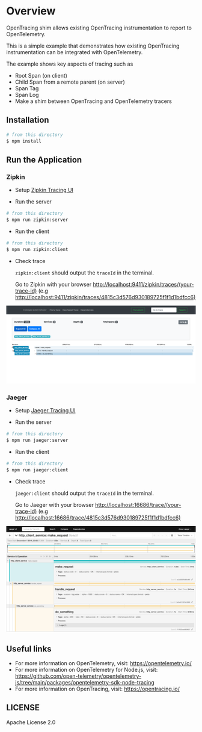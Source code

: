 # Overview

OpenTracing shim allows existing OpenTracing instrumentation to report to OpenTelemetry.

This is a simple example that demonstrates how existing OpenTracing instrumentation can be integrated with OpenTelemetry.

The example shows key aspects of tracing such as

- Root Span (on client)
- Child Span from a remote parent (on server)
- Span Tag
- Span Log
- Make a shim between OpenTracing and OpenTelemetry tracers

## Installation

```sh
# from this directory
$ npm install
```

## Run the Application

### Zipkin

- Setup [Zipkin Tracing UI](https://zipkin.io/pages/quickstart.html)

- Run the server

```sh
# from this directory
$ npm run zipkin:server
```

- Run the client

```sh
# from this directory
$ npm run zipkin:client
```

- Check trace

  `zipkin:client` should output the `traceId` in the terminal.

  Go to Zipkin with your browser <http://localhost:9411/zipkin/traces/(your-trace-id)> (e.g <http://localhost:9411/zipkin/traces/4815c3d576d930189725f1f1d1bdfcc6)>

<p align="center"><img src="./images/zipkin-ui.png?raw=true"/></p>

### Jaeger

- Setup [Jaeger Tracing UI](https://www.jaegertracing.io/docs/latest/getting-started/#all-in-one)

- Run the server

```sh
# from this directory
$ npm run jaeger:server
```

- Run the client

```sh
# from this directory
$ npm run jaeger:client
```

- Check trace

  `jaeger:client` should output the `traceId` in the terminal.

  Go to Jaeger with your browser <http://localhost:16686/trace/(your-trace-id)> (e.g <http://localhost:16686/trace/4815c3d576d930189725f1f1d1bdfcc6)>

<p align="center"><img src="images/jaeger-ui.png?raw=true"/></p>

## Useful links

- For more information on OpenTelemetry, visit: <https://opentelemetry.io/>
- For more information on OpenTelemetry for Node.js, visit: <https://github.com/open-telemetry/opentelemetry-js/tree/main/packages/opentelemetry-sdk-node-tracing>
- For more information on OpenTracing, visit: <https://opentracing.io/>

## LICENSE

Apache License 2.0
